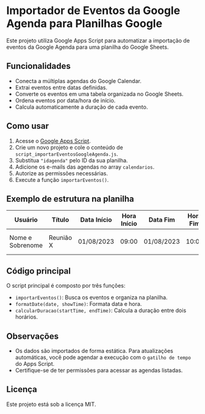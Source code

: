 # Importador de Eventos da Google Agenda para Planilhas Google

Este projeto utiliza Google Apps Script para automatizar a importação de eventos da Google Agenda para uma planilha do Google Sheets.

## Funcionalidades

- Conecta a múltiplas agendas do Google Calendar.
- Extrai eventos entre datas definidas.
- Converte os eventos em uma tabela organizada no Google Sheets.
- Ordena eventos por data/hora de início.
- Calcula automaticamente a duração de cada evento.

## Como usar

1. Acesse o [Google Apps Script](https://script.google.com/).
2. Crie um novo projeto e cole o conteúdo de `script_importarEventosGoogleAgenda.js`.
3. Substitua `"idagenda"` pelo ID da sua planilha.
4. Adicione os e-mails das agendas no array `calendarios`.
5. Autorize as permissões necessárias.
6. Execute a função `importarEventos()`.

## Exemplo de estrutura na planilha

| Usuário          | Título        | Data Início | Hora Início | Data Fim   | Hora Fim | Duração | Descrição |
|------------------|---------------|--------------|--------------|-------------|-----------|----------|-------------|
| Nome e Sobrenome | Reunião X | 01/08/2023  | 09:00         | 01/08/2023 | 10:00     | 01:00     | Discussão sobre projeto |

## Código principal

O script principal é composto por três funções:

- `importarEventos()`: Busca os eventos e organiza na planilha.
- `formatDate(date, showTime)`: Formata data e hora.
- `calcularDuracao(startTime, endTime)`: Calcula a duração entre dois horários.

## Observações

- Os dados são importados de forma estática. Para atualizações automáticas, você pode agendar a execução com o `gatilho de tempo` do Apps Script.
- Certifique-se de ter permissões para acessar as agendas listadas.

## Licença

Este projeto está sob a licença MIT.
